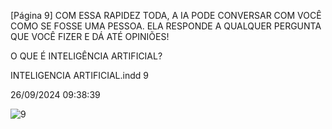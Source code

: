 [Página 9]
COM ESSA RAPIDEZ TODA, A IA PODE
CONVERSAR COM VOCÊ COMO SE FOSSE
UMA PESSOA.
ELA RESPONDE A QUALQUER PERGUNTA QUE
VOCÊ FIZER E DÁ ATÉ OPINIÕES!

O QUE É INTELIGÊNCIA ARTIFICIAL?

INTELIGENCIA ARTIFICIAL.indd 9


26/09/2024 09:38:39

![9](./img/page_9-01.jpg)
